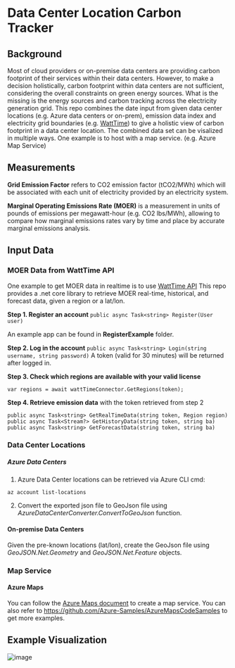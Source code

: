 # Data Center Location Carbon Tracker

## Background
Most of cloud providers or on-premise data centers are providing carbon footprint of their services within their data centers. However, to make a decision holistically, carbon footprint within data centers are not sufficient, considering the overall constraints on green energy sources. What is the missing is the energy sources and carbon tracking across the electricity generation grid. This repo combines the date input from given data center locations (e.g. Azure data centers or on-prem), emission data index and electricity grid boundaries (e.g. [WattTime](https://www.watttime.org/)) to give a holistic view of carbon footprint in a data center location. The combined data set can be visalized in multiple ways. One example is to host with a map service. (e.g. Azure Map Service)

## Measurements

**Grid Emission Factor** refers to CO2 emission factor (tCO2/MWh) which will be associated with each unit of electricity provided by an electricity system.​

**Marginal Operating Emissions Rate (MOER)** is a measurement in units of pounds of emissions per megawatt-hour (e.g. CO2 lbs/MWh), allowing to compare how marginal emissions rates vary by time and place by accurate marginal emissions analysis.

## Input Data
### MOER Data from WattTime API
One example to get MOER data in realtime is to use [WattTime API](https://www.watttime.org/api-documentation/#introduction)
This repo provides a .net core library to retrieve MOER real-time, historical, and forecast data, given a region or a lat/lon.

**Step 1. Register an account** `public async Task<string> Register(User user)`

An example app can be found in **RegisterExample** folder.

**Step 2. Log in the account** `public async Task<string> Login(string username, string password)`
A token (valid for 30 minutes) will be returned after logged in. 

**Step 3. Check which regions are available with your valid license** 
```
var regions = await wattTimeConnector.GetRegions(token);
```

**Step 4. Retrieve emission data** with the token retrieved from step 2
```
public async Task<string> GetRealTimeData(string token, Region region)
public async Task<Stream?> GetHistoryData(string token, string ba)
public async Task<string> GetForecastData(string token, string ba)
```

### Data Center Locations
##### Azure Data Centers
1. Azure Data Center locations can be retrieved via Azure CLI cmd: 
```
az account list-locations
```
2. Convert the exported json file to GeoJson file using *AzureDataCenterConverter.ConvertToGeoJson* function.

#### On-premise Data Centers
Given the pre-known locations (lat/lon), create the GeoJson file using *GeoJSON.Net.Geometry* and *GeoJSON.Net.Feature* objects.

### Map Service
#### Azure Maps
You can follow the [Azure Maps document](https://docs.microsoft.com/en-us/azure/azure-maps/) to create a map service. You can also refer to https://github.com/Azure-Samples/AzureMapsCodeSamples to get more examples.

## Example Visualization

![image](https://user-images.githubusercontent.com/62902203/170833157-df33e8d9-a241-4bbc-bdc5-f4b270c5f332.png)


